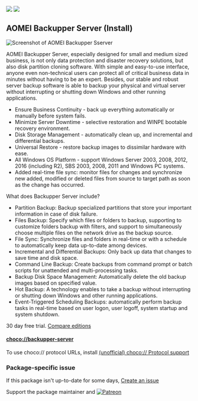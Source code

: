 [![](https://img.shields.io/chocolatey/v/backupper-server?color=green&label=backupper-server)](https://chocolatey.org/packages/backupper-server) [![](https://img.shields.io/chocolatey/dt/backupper-server)](https://chocolatey.org/packages/backupper-server)

## AOMEI Backupper Server (Install)

![Screenshot of AOMEI Backupper Sserver](http://www.backup-utility.com/icon/aomei-backupper-server-screenshot.jpg)

AOMEI Backupper Server, especially designed for small and medium sized business, is not only data protection and disaster recovery solutions, but also disk partition cloning software. With simple and easy-to-use interface, anyone even non-technical users can protect all of critical business data in minutes without having to be an expert. Besides, our stable and robust server backup software is able to backup your physical and virtual server without interrupting or shutting down Windows and other running applications.

* Ensure Business Continuity - back up everything automatically or manually before system fails.
* Minimize Server Downtime - selective restoration and WINPE bootable recovery environment.
* Disk Storage Management - automatically clean up, and incremental and differential backups.
* Universal Restore - restore backup images to dissimilar hardware with ease.
* All Windows OS Platform - support Windows Server 2003, 2008, 2012, 2016 (including R2), SBS 2003, 2008, 2011 and Windows PC systems.
* Added real-time file sync: monitor files for changes and synchronize new added, modified or deleted files from source to target path as soon as the change has occurred.

What does Backupper Server include?

* Partition Backup: Backup specialized partitions that store your important information in case of disk failure.
* Files Backup: Specify which files or folders to backup, supporting to customize folders backup with filters, and support to simultaneously choose multiple files on the network drive as the backup source.
* File Sync: Synchronize files and folders in real-time or with a schedule to automatically keep data up-to-date among devices.
* Incremental and Differential Backups: Only back up data that changes to save time and disk space.
* Command Line Backup: Create backups from command prompt or batch scripts for unattended and multi-processing tasks.
* Backup Disk Space Management: Automatically delete the old backup images based on specified value.
* Hot Backup: A technology enables to take a backup without interrupting or shutting down Windows and other running applications.
* Event-Triggered Scheduling Backups: automatically perform backup tasks in real-time based on user logon, user logoff, system startup and system shutdown.

30 day free trial. [Compare editions](http://www.backup-utility.com/edition-comparison.html)

#### [choco://backupper-server](choco://backupper-server)
To use choco:// protocol URLs, install [(unofficial) choco:// Protocol support ](https://chocolatey.org/packages/choco-protocol-support)

### Package-specific issue
If this package isn't up-to-date for some days, [Create an issue](https://github.com/tunisiano187/Choco-packages/issues/new/choose)

Support the package maintainer and [![Patreon](https://cdn.jsdelivr.net/gh/tunisiano187/choco-packages@f986b7f5de3afc021180256752805698d4efbc38/icons/patreon.png)](https://www.patreon.com/tunisiano)
